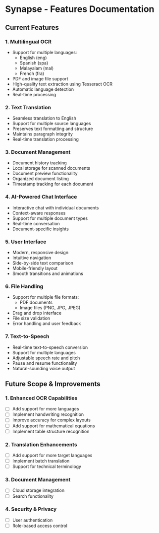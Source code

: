 # Synapse - Features Documentation

## Current Features

### 1. Multilingual OCR

- Support for multiple languages:
    - English (eng)
    - Spanish (spa)
    - Malayalam (mal)
    - French (fra)
- PDF and image file support
- High-quality text extraction using Tesseract OCR
- Automatic language detection
- Real-time processing

### 2. Text Translation

- Seamless translation to English
- Support for multiple source languages
- Preserves text formatting and structure
- Maintains paragraph integrity
- Real-time translation processing

### 3. Document Management

- Document history tracking
- Local storage for scanned documents
- Document preview functionality
- Organized document listing
- Timestamp tracking for each document

### 4. AI-Powered Chat Interface

- Interactive chat with individual documents
- Context-aware responses
- Support for multiple document types
- Real-time conversation
- Document-specific insights

### 5. User Interface

- Modern, responsive design
- Intuitive navigation
- Side-by-side text comparison
- Mobile-friendly layout
- Smooth transitions and animations

### 6. File Handling

- Support for multiple file formats:
    - PDF documents
    - Image files (PNG, JPG, JPEG)
- Drag and drop interface
- File size validation
- Error handling and user feedback

### 7. Text-to-Speech

- Real-time text-to-speech conversion
- Support for multiple languages
- Adjustable speech rate and pitch
- Pause and resume functionality
- Natural-sounding voice output

## Future Scope & Improvements

### 1. Enhanced OCR Capabilities

- [ ]  Add support for more languages
- [ ]  Implement handwriting recognition
- [ ]  Improve accuracy for complex layouts
- [ ]  Add support for mathematical equations
- [ ]  Implement table structure recognition

### 2. Translation Enhancements

- [ ]  Add support for more target languages
- [ ]  Implement batch translation
- [ ]  Support for technical terminology

### 3. Document Management

- [ ]  Cloud storage integration
- [ ]  Search functionality

### 4. Security & Privacy

- [ ]  User authentication
- [ ]  Role-based access control